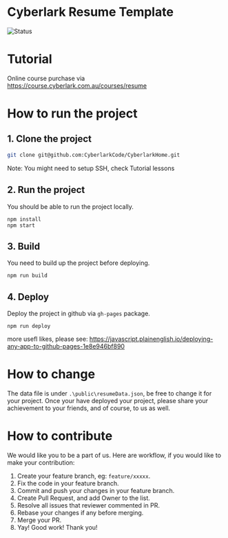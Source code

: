 # Cyberlark Resume Template
![Status](https://github.com/Rex-L-RX/Resume/actions/workflows/build.yml/badge.svg)

# Tutorial
Online course purchase via https://course.cyberlark.com.au/courses/resume

# How to run the project

## 1. Clone the project

``` sh
git clone git@github.com:CyberlarkCode/CyberlarkHome.git
```

Note: You might need to setup SSH, check Tutorial lessons

## 2. Run the project

You should be able to run the project locally.

```shell
npm install 
npm start
```

## 3. Build

You need to build up the project before deploying.

```shell
npm run build
```

## 4. Deploy

Deploy the project in github via `gh-pages` package.

```shell
npm run deploy
```
more usefl likes, please see: https://javascript.plainenglish.io/deploying-any-app-to-github-pages-1e8e946bf890

# How to change

The data file is under `.\public\resumeData.json`, be free to change it for your project.
Once your have deployed your project, please share your achievement to your friends, and of course, to us as well.

# How to contribute

We would like you to be a part of us. Here are workflow, if you would like to make your contribution:

1. Create your feature branch, eg: `feature/xxxxx`.
2. Fix the code in your feature branch.
3. Commit and push your changes in your feature branch.
4. Create Pull Request, and add Owner to the list.
5. Resolve all issues that reviewer commented in PR.
6. Rebase your changes if any before merging.
7. Merge your PR.
8. Yay! Good work! Thank you!

